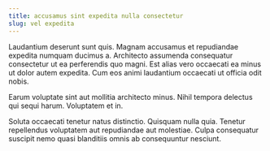 ```yaml
---
title: accusamus sint expedita nulla consectetur
slug: vel expedita
---
```


Laudantium deserunt sunt quis. Magnam accusamus et repudiandae expedita numquam ducimus a. Architecto assumenda consequatur consectetur ut ea perferendis quo magni. Est alias vero occaecati ea minus ut dolor autem expedita. Cum eos animi laudantium occaecati ut officia odit nobis.

Earum voluptate sint aut mollitia architecto minus. Nihil tempora delectus qui sequi harum. Voluptatem et in.

Soluta occaecati tenetur natus distinctio. Quisquam nulla quia. Tenetur repellendus voluptatem aut repudiandae aut molestiae. Culpa consequatur suscipit nemo quasi blanditiis omnis ab consequuntur nesciunt.
